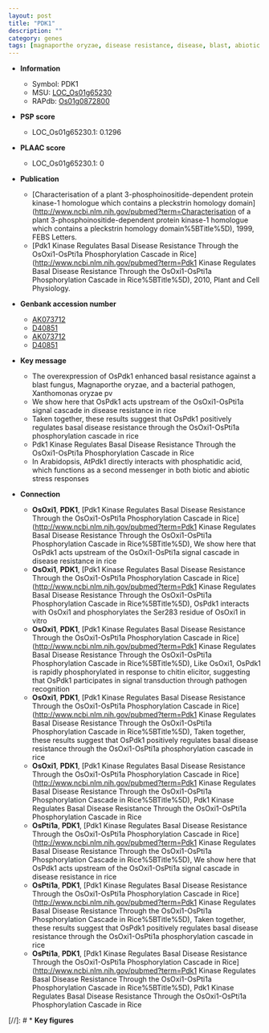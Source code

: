 ```yaml
---
layout: post
title: "PDK1"
description: ""
category: genes
tags: [magnaporthe oryzae, disease resistance, disease, blast, abiotic stress, biotic stress]
---
```


* **Information**  
    + Symbol: PDK1  
    + MSU: [LOC_Os01g65230](http://rice.plantbiology.msu.edu/cgi-bin/ORF_infopage.cgi?orf=LOC_Os01g65230)  
    + RAPdb: [Os01g0872800](http://rapdb.dna.affrc.go.jp/viewer/gbrowse_details/irgsp1?name=Os01g0872800)  

* **PSP score**  
    + LOC_Os01g65230.1: 0.1296 

* **PLAAC score**  
    + LOC_Os01g65230.1: 0 

* **Publication**  
    + [Characterisation of a plant 3-phosphoinositide-dependent protein kinase-1 homologue which contains a pleckstrin homology domain](http://www.ncbi.nlm.nih.gov/pubmed?term=Characterisation of a plant 3-phosphoinositide-dependent protein kinase-1 homologue which contains a pleckstrin homology domain%5BTitle%5D), 1999, FEBS Letters.
    + [Pdk1 Kinase Regulates Basal Disease Resistance Through the OsOxi1-OsPti1a Phosphorylation Cascade in Rice](http://www.ncbi.nlm.nih.gov/pubmed?term=Pdk1 Kinase Regulates Basal Disease Resistance Through the OsOxi1-OsPti1a Phosphorylation Cascade in Rice%5BTitle%5D), 2010, Plant and Cell Physiology.

* **Genbank accession number**  
    + [AK073712](http://www.ncbi.nlm.nih.gov/nuccore/AK073712)
    + [D40851](http://www.ncbi.nlm.nih.gov/nuccore/D40851)
    + [AK073712](http://www.ncbi.nlm.nih.gov/nuccore/AK073712)
    + [D40851](http://www.ncbi.nlm.nih.gov/nuccore/D40851)

* **Key message**  
    + The overexpression of OsPdk1 enhanced basal resistance against a blast fungus, Magnaporthe oryzae, and a bacterial pathogen, Xanthomonas oryzae pv
    + We show here that OsPdk1 acts upstream of the OsOxi1-OsPti1a signal cascade in disease resistance in rice
    + Taken together, these results suggest that OsPdk1 positively regulates basal disease resistance through the OsOxi1-OsPti1a phosphorylation cascade in rice
    + Pdk1 Kinase Regulates Basal Disease Resistance Through the OsOxi1-OsPti1a Phosphorylation Cascade in Rice
    + In Arabidopsis, AtPdk1 directly interacts with phosphatidic acid, which functions as a second messenger in both biotic and abiotic stress responses

* **Connection**  
    + __OsOxi1__, __PDK1__, [Pdk1 Kinase Regulates Basal Disease Resistance Through the OsOxi1-OsPti1a Phosphorylation Cascade in Rice](http://www.ncbi.nlm.nih.gov/pubmed?term=Pdk1 Kinase Regulates Basal Disease Resistance Through the OsOxi1-OsPti1a Phosphorylation Cascade in Rice%5BTitle%5D), We show here that OsPdk1 acts upstream of the OsOxi1-OsPti1a signal cascade in disease resistance in rice
    + __OsOxi1__, __PDK1__, [Pdk1 Kinase Regulates Basal Disease Resistance Through the OsOxi1-OsPti1a Phosphorylation Cascade in Rice](http://www.ncbi.nlm.nih.gov/pubmed?term=Pdk1 Kinase Regulates Basal Disease Resistance Through the OsOxi1-OsPti1a Phosphorylation Cascade in Rice%5BTitle%5D), OsPdk1 interacts with OsOxi1 and phosphorylates the Ser283 residue of OsOxi1 in vitro
    + __OsOxi1__, __PDK1__, [Pdk1 Kinase Regulates Basal Disease Resistance Through the OsOxi1-OsPti1a Phosphorylation Cascade in Rice](http://www.ncbi.nlm.nih.gov/pubmed?term=Pdk1 Kinase Regulates Basal Disease Resistance Through the OsOxi1-OsPti1a Phosphorylation Cascade in Rice%5BTitle%5D), Like OsOxi1, OsPdk1 is rapidly phosphorylated in response to chitin elicitor, suggesting that OsPdk1 participates in signal transduction through pathogen recognition
    + __OsOxi1__, __PDK1__, [Pdk1 Kinase Regulates Basal Disease Resistance Through the OsOxi1-OsPti1a Phosphorylation Cascade in Rice](http://www.ncbi.nlm.nih.gov/pubmed?term=Pdk1 Kinase Regulates Basal Disease Resistance Through the OsOxi1-OsPti1a Phosphorylation Cascade in Rice%5BTitle%5D), Taken together, these results suggest that OsPdk1 positively regulates basal disease resistance through the OsOxi1-OsPti1a phosphorylation cascade in rice
    + __OsOxi1__, __PDK1__, [Pdk1 Kinase Regulates Basal Disease Resistance Through the OsOxi1-OsPti1a Phosphorylation Cascade in Rice](http://www.ncbi.nlm.nih.gov/pubmed?term=Pdk1 Kinase Regulates Basal Disease Resistance Through the OsOxi1-OsPti1a Phosphorylation Cascade in Rice%5BTitle%5D), Pdk1 Kinase Regulates Basal Disease Resistance Through the OsOxi1-OsPti1a Phosphorylation Cascade in Rice
    + __OsPti1a__, __PDK1__, [Pdk1 Kinase Regulates Basal Disease Resistance Through the OsOxi1-OsPti1a Phosphorylation Cascade in Rice](http://www.ncbi.nlm.nih.gov/pubmed?term=Pdk1 Kinase Regulates Basal Disease Resistance Through the OsOxi1-OsPti1a Phosphorylation Cascade in Rice%5BTitle%5D), We show here that OsPdk1 acts upstream of the OsOxi1-OsPti1a signal cascade in disease resistance in rice
    + __OsPti1a__, __PDK1__, [Pdk1 Kinase Regulates Basal Disease Resistance Through the OsOxi1-OsPti1a Phosphorylation Cascade in Rice](http://www.ncbi.nlm.nih.gov/pubmed?term=Pdk1 Kinase Regulates Basal Disease Resistance Through the OsOxi1-OsPti1a Phosphorylation Cascade in Rice%5BTitle%5D), Taken together, these results suggest that OsPdk1 positively regulates basal disease resistance through the OsOxi1-OsPti1a phosphorylation cascade in rice
    + __OsPti1a__, __PDK1__, [Pdk1 Kinase Regulates Basal Disease Resistance Through the OsOxi1-OsPti1a Phosphorylation Cascade in Rice](http://www.ncbi.nlm.nih.gov/pubmed?term=Pdk1 Kinase Regulates Basal Disease Resistance Through the OsOxi1-OsPti1a Phosphorylation Cascade in Rice%5BTitle%5D), Pdk1 Kinase Regulates Basal Disease Resistance Through the OsOxi1-OsPti1a Phosphorylation Cascade in Rice

[//]: # * **Key figures**  


